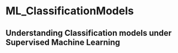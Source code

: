 # ML_ClassificationModels

## Understanding Classification models under Supervised Machine Learning

